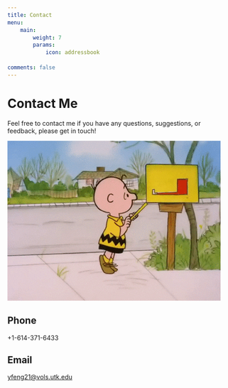 ```yaml
---
title: Contact
menu:
    main: 
        weight: 7
        params:
            icon: addressbook

comments: false
---
```


# Contact Me

Feel free to contact me if you have any questions, suggestions, or feedback, please get in touch!


![](mailbox.gif)

## Phone
+1-614-371-6433

## Email
[yfeng21@vols.utk.edu](mailto:yfeng21@vols.utk.edu)
